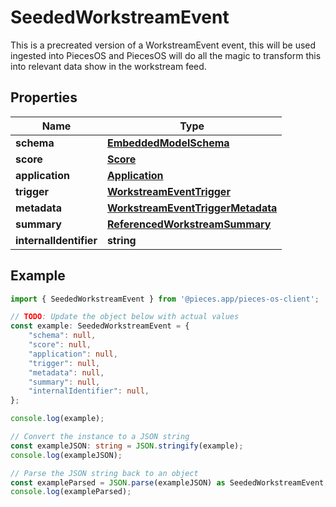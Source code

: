 
# SeededWorkstreamEvent

This is a precreated version of a WorkstreamEvent event, this will be used ingested into PiecesOS and PiecesOS will do all the magic to transform this into relevant data show in the workstream feed.

## Properties

Name | Type
------------ | -------------
**schema** | [**EmbeddedModelSchema**](EmbeddedModelSchema)
**score** | [**Score**](Score)
**application** | [**Application**](Application)
**trigger** | [**WorkstreamEventTrigger**](WorkstreamEventTrigger)
**metadata** | [**WorkstreamEventTriggerMetadata**](WorkstreamEventTriggerMetadata)
**summary** | [**ReferencedWorkstreamSummary**](ReferencedWorkstreamSummary)
**internalIdentifier** | **string**

## Example

```typescript
import { SeededWorkstreamEvent } from '@pieces.app/pieces-os-client';

// TODO: Update the object below with actual values
const example: SeededWorkstreamEvent = {
    "schema": null,
    "score": null,
    "application": null,
    "trigger": null,
    "metadata": null,
    "summary": null,
    "internalIdentifier": null,
};

console.log(example);

// Convert the instance to a JSON string
const exampleJSON: string = JSON.stringify(example);
console.log(exampleJSON);

// Parse the JSON string back to an object
const exampleParsed = JSON.parse(exampleJSON) as SeededWorkstreamEvent;
console.log(exampleParsed);
```


